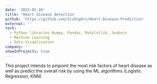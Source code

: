 ```yaml
---
date: '2023-01-20'
title: 'Heart disease detection'
github: 'https://github.com/SivEngOrn/Heart-Disease-Prediction'
external: ''
tech:
  - Python libraries Numpy, Pandas, Matplotlib, Seaborn
  - Machine Learning
  - Data Visualization
company: ''
showInProjects: true
---
```


This project intends to pinpoint the most risk factors of heart disease as well as predict the overall risk by using the ML algorithms (Logistic Regression, KNN)